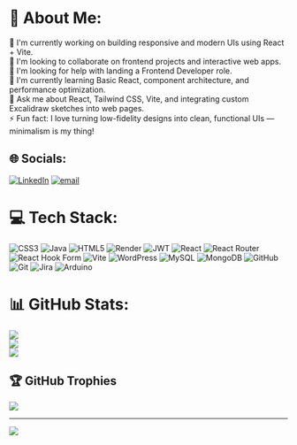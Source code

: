 # 💫 About Me:
🔭 I'm currently working on building responsive and modern UIs using React + Vite.<br>👯 I'm looking to collaborate on frontend projects and interactive web apps.<br>🤝 I'm looking for help with landing a Frontend Developer role.<br>🌱 I'm currently learning Basic React, component architecture, and performance optimization.<br>💬 Ask me about React, Tailwind CSS, Vite, and integrating custom Excalidraw sketches into web pages.<br>⚡ Fun fact: I love turning low-fidelity designs into clean, functional UIs — minimalism is my thing!


## 🌐 Socials:
[![LinkedIn](https://img.shields.io/badge/LinkedIn-%230077B5.svg?logo=linkedin&logoColor=white)](https://linkedin.com/in/https://www.linkedin.com/in/rupendra-kumar-12aaa7311/) [![email](https://img.shields.io/badge/Email-D14836?logo=gmail&logoColor=white)](mailto:rkgupta74888@gmail.com) 

# 💻 Tech Stack:
![CSS3](https://img.shields.io/badge/css3-%231572B6.svg?style=for-the-badge&logo=css3&logoColor=white) ![Java](https://img.shields.io/badge/java-%23ED8B00.svg?style=for-the-badge&logo=openjdk&logoColor=white) ![HTML5](https://img.shields.io/badge/html5-%23E34F26.svg?style=for-the-badge&logo=html5&logoColor=white) ![Render](https://img.shields.io/badge/Render-%46E3B7.svg?style=for-the-badge&logo=render&logoColor=white) ![JWT](https://img.shields.io/badge/JWT-black?style=for-the-badge&logo=JSON%20web%20tokens) ![React](https://img.shields.io/badge/react-%2320232a.svg?style=for-the-badge&logo=react&logoColor=%2361DAFB) ![React Router](https://img.shields.io/badge/React_Router-CA4245?style=for-the-badge&logo=react-router&logoColor=white) ![React Hook Form](https://img.shields.io/badge/React%20Hook%20Form-%23EC5990.svg?style=for-the-badge&logo=reacthookform&logoColor=white) ![Vite](https://img.shields.io/badge/vite-%23646CFF.svg?style=for-the-badge&logo=vite&logoColor=white) ![WordPress](https://img.shields.io/badge/WordPress-%23117AC9.svg?style=for-the-badge&logo=WordPress&logoColor=white) ![MySQL](https://img.shields.io/badge/mysql-4479A1.svg?style=for-the-badge&logo=mysql&logoColor=white) ![MongoDB](https://img.shields.io/badge/MongoDB-%234ea94b.svg?style=for-the-badge&logo=mongodb&logoColor=white) ![GitHub](https://img.shields.io/badge/github-%23121011.svg?style=for-the-badge&logo=github&logoColor=white) ![Git](https://img.shields.io/badge/git-%23F05033.svg?style=for-the-badge&logo=git&logoColor=white) ![Jira](https://img.shields.io/badge/jira-%230A0FFF.svg?style=for-the-badge&logo=jira&logoColor=white) ![Arduino](https://img.shields.io/badge/-Arduino-00979D?style=for-the-badge&logo=Arduino&logoColor=white)
# 📊 GitHub Stats:
![](https://github-readme-stats.vercel.app/api?username=RupendraGoku&theme=dark&hide_border=false&include_all_commits=false&count_private=false)<br/>
![](https://nirzak-streak-stats.vercel.app/?user=RupendraGoku&theme=dark&hide_border=false)<br/>
![](https://github-readme-stats.vercel.app/api/top-langs/?username=RupendraGoku&theme=dark&hide_border=false&include_all_commits=false&count_private=false&layout=compact)

## 🏆 GitHub Trophies
![](https://github-profile-trophy.vercel.app/?username=RupendraGoku&theme=radical&no-frame=false&no-bg=true&margin-w=4)

---
[![](https://visitcount.itsvg.in/api?id=RupendraGoku&icon=0&color=0)](https://visitcount.itsvg.in)

<!-- Proudly created with GPRM ( https://gprm.itsvg.in ) -->
